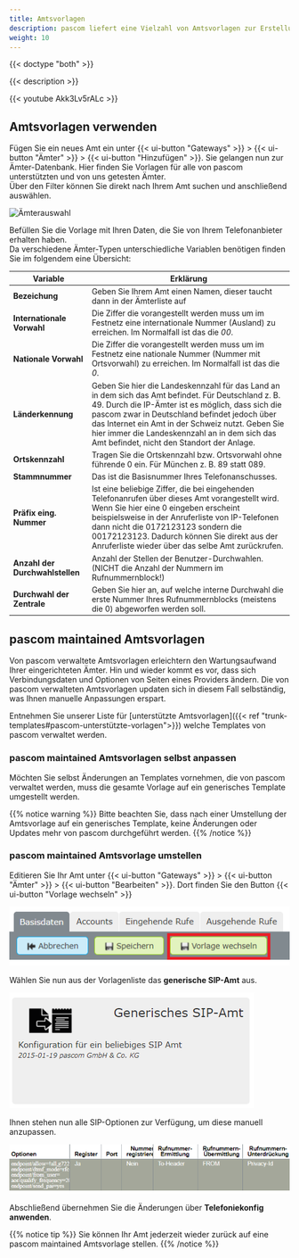```yaml
---
title: Amtsvorlagen
description: pascom liefert eine Vielzahl von Amtsvorlagen zur Erstellung von SIP-, Analog- und ISDN-Ämtern mit. Diese Vorlagen helfen Ihnen bei der Einrichtung und legen automatisch passende Rufregeln an.
weight: 10
---
```


{{< doctype "both"  >}}

{{< description >}}

{{< youtube Akk3Lv5rALc >}}

## Amtsvorlagen verwenden

Fügen Sie ein neues Amt ein unter {{< ui-button "Gateways" >}} > {{< ui-button "Ämter" >}} > {{< ui-button "Hinzufügen" >}}. Sie gelangen nun zur Ämter-Datenbank. Hier finden Sie Vorlagen für alle von pascom unterstützten und von uns getesten Ämter.  
Über den Filter können Sie direkt nach Ihrem Amt suchen und anschließend auswählen. 

![Ämterauswahl](trunk_templates_DE.JPG)

Befüllen Sie die Vorlage mit Ihren Daten, die Sie von Ihrem Telefonanbieter erhalten haben.  
Da verschiedene Ämter-Typen unterschiedliche Variablen benötigen finden Sie im folgendem eine Übersicht:

|Variable|Erklärung|
|---|---|
|**Bezeichung**|Geben Sie Ihrem Amt einen Namen, dieser taucht dann in der Ämterliste auf|
|**Internationale Vorwahl**|Die Ziffer die vorangestellt werden muss um im Festnetz eine internationale Nummer (Ausland) zu erreichen. Im Normalfall ist das die *00*.|
|**Nationale Vorwahl**|Die Ziffer die vorangestellt werden muss um im Festnetz eine nationale Nummer (Nummer mit Ortsvorwahl) zu erreichen. Im Normalfall ist das die *0*.|
|**Länderkennung**|Geben Sie hier die Landeskennzahl für das Land an in dem sich das Amt befindet. Für Deutschland z. B. 49. Durch die IP-Ämter ist es möglich, dass sich die pascom zwar in Deutschland befindet jedoch über das Internet ein Amt in der Schweiz nutzt. Geben Sie hier immer die Landeskennzahl an in dem sich das Amt befindet, nicht den Standort der Anlage.|
|**Ortskennzahl**|Tragen Sie die Ortskennzahl bzw. Ortsvorwahl ohne führende 0 ein. Für München z. B. 89 statt 089.|
|**Stammnummer**|Das ist die Basisnummer Ihres Telefonanschusses.|
|**Präfix eing. Nummer**|Ist eine beliebige Ziffer, die bei eingehenden Telefonanrufen über dieses Amt vorangestellt wird. Wenn Sie hier eine 0 eingeben erscheint beispielsweise in der Anruferliste von IP-Telefonen dann nicht die 0172123123 sondern die 00172123123. Dadurch können Sie direkt aus der Anruferliste wieder über das selbe Amt zurückrufen.|
|**Anzahl der Durchwahlstellen**|Anzahl der Stellen der Benutzer-Durchwahlen. (NICHT die Anzahl der Nummern im Rufnummernblock!)|
|**Durchwahl der Zentrale**|Geben Sie hier an, auf welche interne Durchwahl die erste Nummer Ihres Rufnummernblocks (meistens die 0) abgeworfen werden soll.|

## pascom maintained Amtsvorlagen

Von pascom verwaltete Amtsvorlagen erleichtern den Wartungsaufwand Ihrer eingerichteten Ämter. Hin und wieder kommt es vor, dass sich Verbindungsdaten und Optionen von Seiten eines Providers ändern. Die von pascom verwalteten Amtsvorlagen updaten sich in diesem Fall selbständig, was Ihnen manuelle Anpassungen erspart.  

Entnehmen Sie unserer Liste für [unterstützte Amtsvorlagen]({{< ref "trunk-templates#pascom-unterstützte-vorlagen">}}) welche Templates von pascom verwaltet werden.

### pascom maintained Amtsvorlagen selbst anpassen

Möchten Sie selbst Änderungen an Templates vornehmen, die von pascom verwaltet werden, muss die gesamte Vorlage auf ein generisches Template umgestellt werden. 

{{% notice warning %}}
Bitte beachten Sie, dass nach einer Umstellung der Amtsvorlage auf ein generisches Template, keine Änderungen oder Updates mehr von pascom durchgeführt werden. 
{{% /notice %}}

### pascom maintained Amtsvorlage umstellen

Editieren Sie Ihr Amt unter {{< ui-button "Gateways" >}} > {{< ui-button "Ämter" >}} > {{< ui-button "Bearbeiten" >}}. Dort finden Sie den Button {{< ui-button "Vorlage wechseln" >}}

![Vorlage wechseln](change_template.de.PNG?width=50%)

Wählen Sie nun aus der Vorlagenliste das **generische SIP-Amt** aus. 

![Generische SIP Amt](generic_trunk.de.PNG?width=50%)

Ihnen stehen nun alle SIP-Optionen zur Verfügung, um diese manuell anzupassen.

![SIP Optionen](sip_options.de.PNG?width=80%)

Abschließend übernehmen Sie die Änderungen über **Telefoniekonfig anwenden**.

{{% notice tip %}}
Sie können Ihr Amt jederzeit wieder zurück auf eine pascom maintained Amtsvorlage stellen.
{{% /notice %}}